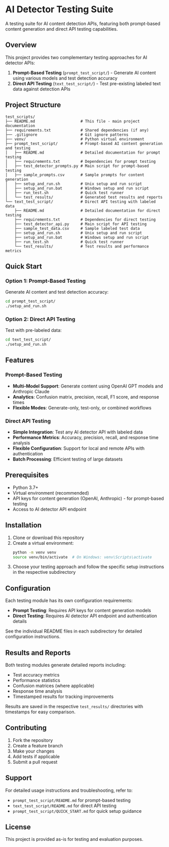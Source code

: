 # AI Detector Testing Suite

A testing suite for AI content detection APIs, featuring both prompt-based content generation and direct API testing capabilities.

## Overview

This project provides two complementary testing approaches for AI detector APIs:

1. **Prompt-Based Testing** (`prompt_test_script/`) - Generate AI content using various models and test detection accuracy
2. **Direct API Testing** (`text_test_script/`) - Test pre-existing labeled text data against detection APIs

## Project Structure

```
test_scripts/
├── README.md                    # This file - main project documentation
├── requirements.txt             # Shared dependencies (if any)
├── .gitignore                   # Git ignore patterns
├── venv/                        # Python virtual environment
├── prompt_test_script/          # Prompt-based AI content generation and testing
│   ├── README.md                # Detailed documentation for prompt testing
│   ├── requirements.txt         # Dependencies for prompt testing
│   ├── test_detector_prompts.py # Main script for prompt-based testing
│   ├── sample_prompts.csv       # Sample prompts for content generation
│   ├── setup_and_run.sh         # Unix setup and run script
│   ├── setup_and_run.bat        # Windows setup and run script
│   ├── run_test.sh              # Quick test runner
│   └── test_results/            # Generated test results and reports
└── text_test_script/            # Direct API testing with labeled data
    ├── README.md                # Detailed documentation for direct testing
    ├── requirements.txt         # Dependencies for direct testing
    ├── test_detector_api.py     # Main script for API testing
    ├── sample_test_data.csv     # Sample labeled test data
    ├── setup_and_run.sh         # Unix setup and run script
    ├── setup_and_run.bat        # Windows setup and run script
    ├── run_test.sh              # Quick test runner
    └── test_results/            # Test results and performance metrics
```

## Quick Start

### Option 1: Prompt-Based Testing
Generate AI content and test detection accuracy:

```bash
cd prompt_test_script/
./setup_and_run.sh
```

### Option 2: Direct API Testing
Test with pre-labeled data:

```bash
cd text_test_script/
./setup_and_run.sh
```

## Features

### Prompt-Based Testing
- **Multi-Model Support**: Generate content using OpenAI GPT models and Anthropic Claude
- **Analytics**: Confusion matrix, precision, recall, F1 score, and response times
- **Flexible Modes**: Generate-only, test-only, or combined workflows

### Direct API Testing
- **Simple Integration**: Test any AI detector API with labeled data
- **Performance Metrics**: Accuracy, precision, recall, and response time analysis
- **Flexible Configuration**: Support for local and remote APIs with authentication
- **Batch Processing**: Efficient testing of large datasets

## Prerequisites

- Python 3.7+
- Virtual environment (recommended)
- API keys for content generation (OpenAI, Anthropic) - for prompt-based testing
- Access to AI detector API endpoint

## Installation

1. Clone or download this repository
2. Create a virtual environment:
   ```bash
   python -m venv venv
   source venv/bin/activate  # On Windows: venv\Scripts\activate
   ```
3. Choose your testing approach and follow the specific setup instructions in the respective subdirectory

## Configuration

Each testing module has its own configuration requirements:

- **Prompt Testing**: Requires API keys for content generation models
- **Direct Testing**: Requires AI detector API endpoint and authentication details

See the individual README files in each subdirectory for detailed configuration instructions.

## Results and Reports

Both testing modules generate detailed reports including:
- Test accuracy metrics
- Performance statistics
- Confusion matrices (where applicable)
- Response time analysis
- Timestamped results for tracking improvements

Results are saved in the respective `test_results/` directories with timestamps for easy comparison.

## Contributing

1. Fork the repository
2. Create a feature branch
3. Make your changes
4. Add tests if applicable
5. Submit a pull request

## Support

For detailed usage instructions and troubleshooting, refer to:
- `prompt_test_script/README.md` for prompt-based testing
- `text_test_script/README.md` for direct API testing
- `prompt_test_script/QUICK_START.md` for quick setup guidance

## License

This project is provided as-is for testing and evaluation purposes.
